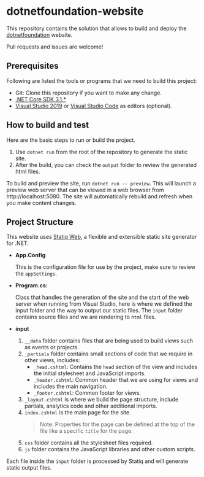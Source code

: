 # dotnetfoundation-website

This repository contains the solution that allows to build and deploy the [dotnetfoundation](https://dotnetfoundation.org/) website.

Pull requests and issues are welcome!

## Prerequisites

Following are listed the tools or programs that we need to build this project:

* Git: Clone this repository if you want to make any change.
* [.NET Core SDK 3.1.*](https://dotnet.microsoft.com/download)
* [Visual Studio 2019](https://visualstudio.microsoft.com/vs/) or [Visual Studio Code](https://code.visualstudio.com/) as editors (optional).

## How to build and test

Here are the basic steps to run or build the project.

1. Use `dotnet run` from the root of the repository to generate the static site.
1. After the build, you can check the `output` folder to review the generated html files.

To build and preview the site, run `dotnet run -- preview`. This will launch a preview web server that can be viewed in a web browser from http://localhost:5080. The site will automatically rebuild and refresh when you make content changes.

## Project Structure

This website uses [Statiq Web](https://github.com/statiqdev/Statiq.Web), a flexible and extensible static site generator for .NET.

* **App.Config**

    This is the configuration file for use by the project, make sure to review the `appSettings`.

* **Program.cs:**

    Class that handles the generation of the site and the start of the web server when running from Visual Studio, here is where we defined the input folder and the way to output our static files.
    The `input` folder contains source files and we are rendering to `html` files.

* **input**

    1. `__data` folder contains files that are being used to build views such as events or projects.
    1. `_partials` folder contains small sections of code that we require in other views, includes:
        * `_head.cshtml`: Contains the `head` section of the view and includes the initial stylesheet and JavaScript imports.
        * `_header.cshtml`: Common header that we are using for views and includes the main navigation.
        * `_footer.cshtml`: Common footer for views.
    1. `_layout.cshtml` is where we build the page structure, include partials, analytics code and other additional imports.
    1. `index.cshtml` is the main page for the site.
        > Note: Properties for the page can be defined at the top of the file like a specific `title` for the page.
    1. `css` folder contains all the stylesheet files required.
    1. `js` folder contains the JavaScript libraries and other custom scripts.

Each file inside the `input` folder is processed by Statiq and will generate static output files.
